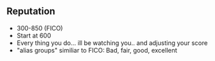 ## Reputation
* 300-850 (FICO)
* Start at 600
* Every thing you do... ill be watching you.. and adjusting your score
* "alias groups" similiar to FICO: Bad, fair, good, excellent